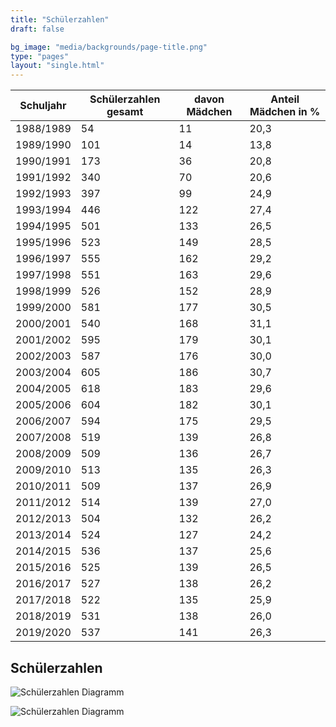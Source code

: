 ```yaml
---
title: "Schülerzahlen"
draft: false

bg_image: "media/backgrounds/page-title.png"
type: "pages"
layout: "single.html"
---
```


|Schuljahr|Schülerzahlen gesamt|davon Mädchen|Anteil Mädchen in %|
|-|-|-|-|
|1988/1989|54|11|20,3|
|1989/1990|101|14|13,8|
|1990/1991|173|36|20,8|
|1991/1992|340|70|20,6|
|1992/1993|397|99|24,9|
|1993/1994|446|122|27,4|
|1994/1995|501|133|26,5|
|1995/1996|523|149|28,5|
|1996/1997|555|162|29,2|
|1997/1998|551|163|29,6|
|1998/1999|526|152|28,9|
|1999/2000|581|177|30,5|
|2000/2001|540|168|31,1|
|2001/2002|595|179|30,1|
|2002/2003|587|176|30,0|
|2003/2004|605|186|30,7|
|2004/2005|618|183|29,6|
|2005/2006|604|182|30,1|
|2006/2007|594|175|29,5|
|2007/2008|519|139|26,8|
|2008/2009|509|136|26,7|
|2009/2010|513|135|26,3|
|2010/2011|509|137|26,9|
|2011/2012|514|139|27,0|
|2012/2013|504|132|26,2|
|2013/2014|524|127|24,2|
|2014/2015|536|137|25,6|
|2015/2016|525|139|26,5|
|2016/2017|527|138|26,2|
|2017/2018|522|135|25,9|
|2018/2019|531|138|26,0|
|2019/2020|537|141|26,3|

## Schülerzahlen

![Schülerzahlen Diagramm](/media/statistiken/schuelerzahlen_diagramm1.jpg)

![Schülerzahlen Diagramm](/media/statistiken/schuelerzahlen_diagramm2.jpg)
